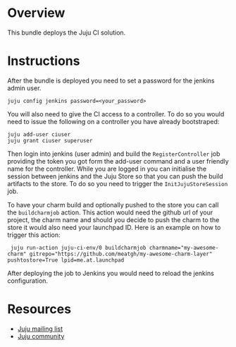 <!--
  Licensed to the Apache Software Foundation (ASF) under one or more
  contributor license agreements.  See the NOTICE file distributed with
  this work for additional information regarding copyright ownership.
  The ASF licenses this file to You under the Apache License, Version 2.0
  (the "License"); you may not use this file except in compliance with
  the License.  You may obtain a copy of the License at

       http://www.apache.org/licenses/LICENSE-2.0

  Unless required by applicable law or agreed to in writing, software
  distributed under the License is distributed on an "AS IS" BASIS,
  WITHOUT WARRANTIES OR CONDITIONS OF ANY KIND, either express or implied.
  See the License for the specific language governing permissions and
  limitations under the License.
-->
# Overview

This bundle deploys the Juju CI solution.


# Instructions

After the bundle is deployed you need to set a password for the jenkins admin user.

    juju config jenkins password=<your_password>

You will also need to give the CI access to a controller. To do so you would need to
issue the following on a controller you have already bootstraped:

    juju add-user ciuser
    juju grant ciuser superuser

Then login into jenkins (user admin) and build the `RegisterController` job providing the token you got form
the add-user command and a user friendly name for the controller.
While you are logged in you can initialise the session between jenkins and the Juju Store
so that you can push the build artifacts to the store. To do so you need to trigger the `InitJujuStoreSession`
job.

To have your charm build and optionally pushed to the store you can
call the `buildcharmjob` action. This action would need the github url of your project,
the charm name and should you decide to push the charm to the store it would also need
your launchpad ID. Here is an example on how to trigger this action:

     juju run-action juju-ci-env/0 buildcharmjob charmname="my-awesome-charm" gitrepo="https://github.com/meatgh/my-awesome-charm-layer" pushtostore=True lpid=me.at.launchpad

After deploying the job to Jenkins you would need to reload the jenkins configuration.


# Resources

- [Juju mailing list](https://lists.ubuntu.com/mailman/listinfo/juju)
- [Juju community](https://jujucharms.com/community)
